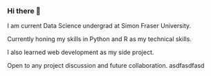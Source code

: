 ### Hi there 👋
I am current Data Science undergrad at Simon Fraser University. 

Currently honing my skills in Python and R as my technical skills.

I also learned web development as my side project.

Open to any project discussion and future collaboration.
asdfasdfasd


<!--
**Myckland/myckland** is a ✨ _special_ ✨ repository because its `README.md` (this file) appears on your GitHub profile.
🌱 I’m currently learning ...
Here are some ideas to get you started:

- 🔭 I’m currently working on ...
- 🌱 I’m currently learning ...
- 👯 I’m looking to collaborate on ...
- 🤔 I’m looking for help with ...
- 💬 Ask me about ...
- 📫 How to reach me: ...
- 😄 Pronouns: ...
- ⚡ Fun fact: ...
-->
